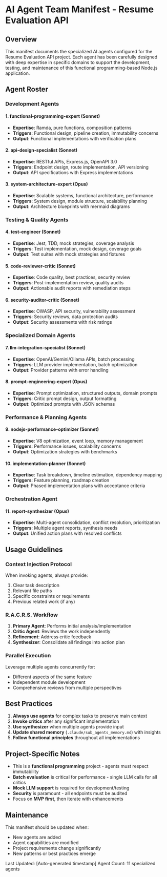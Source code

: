 # AI Agent Team Manifest - Resume Evaluation API

## Overview
This manifest documents the specialized AI agents configured for the Resume Evaluation API project. Each agent has been carefully designed with deep expertise in specific domains to support the development, testing, and maintenance of this functional programming-based Node.js application.

## Agent Roster

### Development Agents

#### 1. **functional-programming-expert** (Sonnet)
- **Expertise**: Ramda, pure functions, composition patterns
- **Triggers**: Functional design, pipeline creation, immutability concerns
- **Output**: Functional implementations with verification plans

#### 2. **api-design-specialist** (Sonnet)
- **Expertise**: RESTful APIs, Express.js, OpenAPI 3.0
- **Triggers**: Endpoint design, route implementation, API versioning
- **Output**: API specifications with Express implementations

#### 3. **system-architecture-expert** (Opus)
- **Expertise**: Scalable systems, functional architecture, performance
- **Triggers**: System design, module structure, scalability planning
- **Output**: Architecture blueprints with mermaid diagrams

### Testing & Quality Agents

#### 4. **test-engineer** (Sonnet)
- **Expertise**: Jest, TDD, mock strategies, coverage analysis
- **Triggers**: Test implementation, mock design, coverage goals
- **Output**: Test suites with mock strategies and fixtures

#### 5. **code-reviewer-critic** (Sonnet)
- **Expertise**: Code quality, best practices, security review
- **Triggers**: Post-implementation review, quality audits
- **Output**: Actionable audit reports with remediation steps

#### 6. **security-auditor-critic** (Sonnet)
- **Expertise**: OWASP, API security, vulnerability assessment
- **Triggers**: Security reviews, data protection audits
- **Output**: Security assessments with risk ratings

### Specialized Domain Agents

#### 7. **llm-integration-specialist** (Sonnet)
- **Expertise**: OpenAI/Gemini/Ollama APIs, batch processing
- **Triggers**: LLM provider implementation, batch optimization
- **Output**: Provider patterns with error handling

#### 8. **prompt-engineering-expert** (Opus)
- **Expertise**: Prompt optimization, structured outputs, domain prompts
- **Triggers**: Critic prompt design, output formatting
- **Output**: Optimized prompts with JSON schemas

### Performance & Planning Agents

#### 9. **nodejs-performance-optimizer** (Sonnet)
- **Expertise**: V8 optimization, event loop, memory management
- **Triggers**: Performance issues, scalability concerns
- **Output**: Optimization strategies with benchmarks

#### 10. **implementation-planner** (Sonnet)
- **Expertise**: Task breakdown, timeline estimation, dependency mapping
- **Triggers**: Feature planning, roadmap creation
- **Output**: Phased implementation plans with acceptance criteria

### Orchestration Agent

#### 11. **report-synthesizer** (Opus)
- **Expertise**: Multi-agent consolidation, conflict resolution, prioritization
- **Triggers**: Multiple agent reports, synthesis needs
- **Output**: Unified action plans with resolved conflicts

## Usage Guidelines

### Context Injection Protocol
When invoking agents, always provide:
1. Clear task description
2. Relevant file paths
3. Specific constraints or requirements
4. Previous related work (if any)

### R.A.C.R.S. Workflow
1. **Primary Agent**: Performs initial analysis/implementation
2. **Critic Agent**: Reviews the work independently
3. **Refinement**: Address critic feedback
4. **Synthesizer**: Consolidate all findings into action plan

### Parallel Execution
Leverage multiple agents concurrently for:
- Different aspects of the same feature
- Independent module development
- Comprehensive reviews from multiple perspectives

## Best Practices

1. **Always use agents** for complex tasks to preserve main context
2. **Invoke critics** after any significant implementation
3. **Use synthesizer** when multiple agents provide input
4. **Update shared memory** (`.claude/sub_agents_memory.md`) with insights
5. **Follow functional principles** throughout all implementations

## Project-Specific Notes

- This is a **functional programming** project - agents must respect immutability
- **Batch evaluation** is critical for performance - single LLM calls for all critics
- **Mock LLM support** is required for development/testing
- **Security** is paramount - all endpoints must be audited
- Focus on **MVP first**, then iterate with enhancements

## Maintenance

This manifest should be updated when:
- New agents are added
- Agent capabilities are modified
- Project requirements change significantly
- New patterns or best practices emerge

Last Updated: [Auto-generated timestamp]
Agent Count: 11 specialized agents